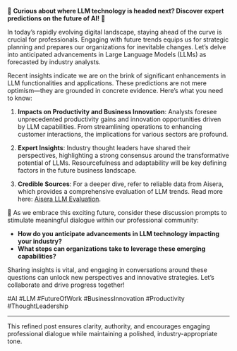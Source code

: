 🌟 **Curious about where LLM technology is headed next? Discover expert predictions on the future of AI!** 🌟

In today’s rapidly evolving digital landscape, staying ahead of the curve is crucial for professionals. Engaging with future trends equips us for strategic planning and prepares our organizations for inevitable changes. Let’s delve into anticipated advancements in Large Language Models (LLMs) as forecasted by industry analysts.

Recent insights indicate we are on the brink of significant enhancements in LLM functionalities and applications. These predictions are not mere optimism—they are grounded in concrete evidence. Here’s what you need to know:

1. **Impacts on Productivity and Business Innovation**: Analysts foresee unprecedented productivity gains and innovation opportunities driven by LLM capabilities. From streamlining operations to enhancing customer interactions, the implications for various sectors are profound.

2. **Expert Insights**: Industry thought leaders have shared their perspectives, highlighting a strong consensus around the transformative potential of LLMs. Resourcefulness and adaptability will be key defining factors in the future business landscape.

3. **Credible Sources**: For a deeper dive, refer to reliable data from Aisera, which provides a comprehensive evaluation of LLM trends. Read more here: [Aisera LLM Evaluation](https://aisera.com/blog/llm-evaluation/).

🚀 As we embrace this exciting future, consider these discussion prompts to stimulate meaningful dialogue within our professional community:

- **How do you anticipate advancements in LLM technology impacting your industry?**
- **What steps can organizations take to leverage these emerging capabilities?**

Sharing insights is vital, and engaging in conversations around these questions can unlock new perspectives and innovative strategies. Let’s collaborate and drive progress together!

#AI #LLM #FutureOfWork #BusinessInnovation #Productivity #ThoughtLeadership

--- 

This refined post ensures clarity, authority, and encourages engaging professional dialogue while maintaining a polished, industry-appropriate tone.